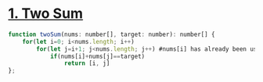 # [1. Two Sum](https://leetcode.com/problems/two-sum/)
~~~javascript
function twoSum(nums: number[], target: number): number[] {
    for(let i=0; i<nums.length; i++)
        for(let j=i+1; j<nums.length; j++) #nums[i] has already been used
            if(nums[i]+nums[j]==target)
                return [i, j]
};
~~~
